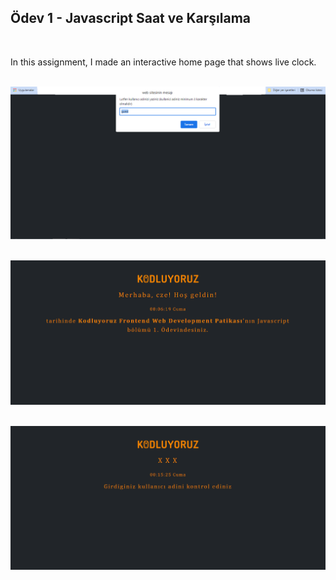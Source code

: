 ## Ödev 1 - Javascript Saat ve Karşılama

<br>

 In this assignment, I made an interactive home page that shows live clock.  
 <br>
   
 ![This is screenshot of the page](img-/ss.png)   
 <br>

 ![This is screenshot of the page-1stcase](img-/ss2.png)   
 <br>

 ![This is screenshot of the page-2ndcase](img-/ss3.png)